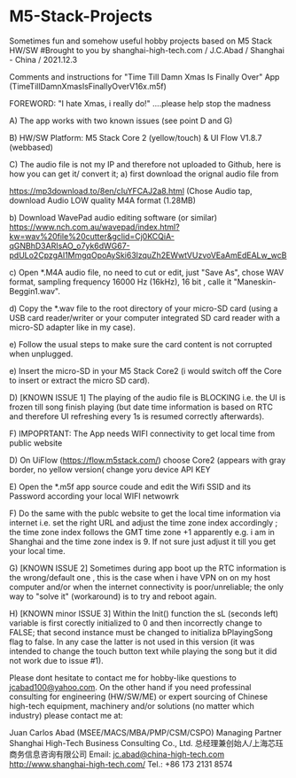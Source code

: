 # M5-Stack-Projects
Sometimes fun and somehow useful hobby projects based on M5 Stack HW/SW
#Brought to you by shanghai-high-tech.com / J.C.Abad / Shanghai - China / 2021.12.3

Comments and instructions for "Time Till Damn Xmas Is Finally Over" App (TimeTillDamnXmasIsFinallyOverV16x.m5f) 

FOREWORD: "I hate Xmas, i really do!" ....please help stop the madness

A) The app works with two known issues (see point D and G)

B) HW/SW Platform: M5 Stack Core 2 (yellow/touch) & UI Flow V1.8.7 (webbased) 

C) The audio file is not my IP and therefore not uploaded to Github, here is how you can get it/ convert it; 
a) first download the orignal audio file from  

https://mp3download.to/8en/cIuYFCAJ2a8.html (Chose Audio tap, download Audio LOW quality M4A format (1.28MB)

b) Download WavePad audio editing software (or similar) https://www.nch.com.au/wavepad/index.html?kw=wav%20file%20cutter&gclid=Cj0KCQiA-qGNBhD3ARIsAO_o7yk6dWG67-pdULo2CpzgAl1MmgqOpoAySki63lzquZh2EWwtVUzvoVEaAmEdEALw_wcB  

c) Open *.M4A audio file, no need to cut or edit, just "Save As", chose WAV format, sampling frequency 16000 Hz (16kHz), 16 bit , calle it "Maneskin-Beggin1.wav".

d) Copy the *.wav file to the root directory of your micro-SD card (using a USB card reader/writer or your computer integrated SD card reader with a micro-SD adapter like in my case). 

e) Follow the usual steps to make sure the card content is not corrupted when unplugged. 

e) Insert the micro-SD in your M5 Stack Core2 (i would switch off the Core to insert or extract the micro SD card).


D) [KNOWN ISSUE 1] The playing of the audio file is BLOCKING i.e. the UI is frozen till song finish playing (but date time information  is based on  RTC and therefore UI refreshing every 1s is resumed correctly afterwards). 

F) IMPOPRTANT: The App needs WIFI connectivity to get local time from public website 

D) On UiFlow (https://flow.m5stack.com/) choose Core2 (appears with gray border, no yellow version( change yoru device API KEY

E) Open the *.m5f app source coude and edit the Wifi SSID and its Password according your local WIFI netwowrk

F) Do the same with the publc website to get the local time information via internet i.e. set the right URL and adjust the time zone index accordingly ;
the time zone index follows the GMT time zone +1 apparently e.g. i am in Shanghai and the time zone index is 9. If not sure just adjust it till you get your local time.

G) [KNOWN ISSUE 2] Sometimes during app boot up the RTC information is the wrong/default one , this is the case when i have VPN on on my host computer and/or when the internet connectivity is poor/unreliable; the only way to "solve it" (workaround) is to try and reboot again. 

H) [KNOWN minor ISSUE 3] Within the Init() function the sL (seconds left) variable is first corectly initialized to 0 and then incorrectly change to FALSE; that second instance must be changed to  initializa bPlayingSong flag to false. In any case the latter is not used in this version (it was intended to change the touch button text while playing the song but it did not work due to issue #1).

Please dont hesitate to contact me for hobby-like questions to jcabad100@yahoo.com. On the other hand if you need professinal consulting for engineering (HW/SW/ME) or expert sourcing of Chinese high-tech equipment, machinery and/or solutions (no matter which industry) please contact me at:

Juan Carlos Abad (MSEE/MACS/MBA/PMP/CSM/CSPO)
Managing Partner 
Shanghai High-Tech Business Consulting Co., Ltd.
总经理兼创始人/上海芯珏商务信息咨询有限公司
Email: jc.abad@china-high-tech.com
http://www.shanghai-high-tech.com/
Tel.: +86 173 2131 8574
